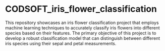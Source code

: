 # CODSOFT_iris_flower_classification
 This repository showcases an iris flower classification project that employs machine learning techniques to accurately classify iris flowers into different species based on their features. The primary objective of this project is to develop a robust classification model that can distinguish between different iris species using their sepal and petal measurements.
